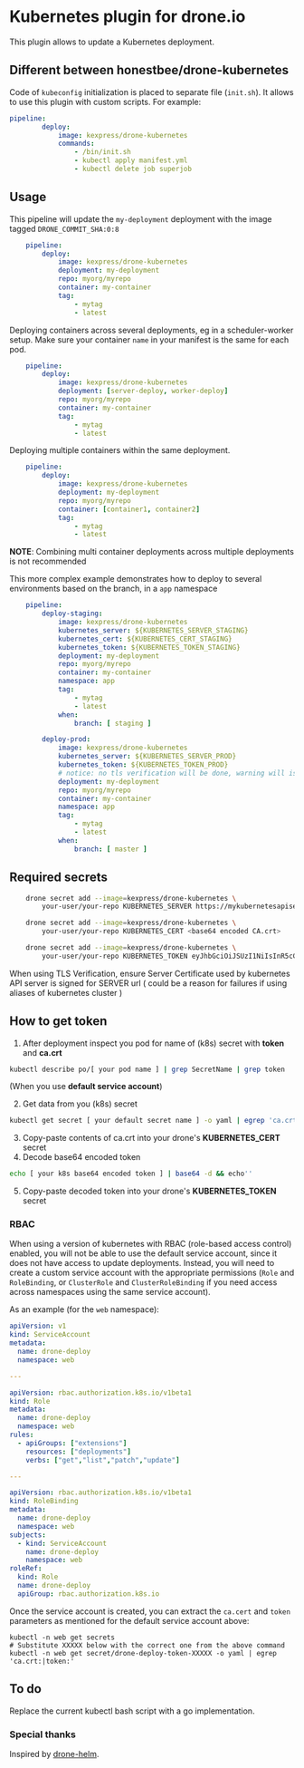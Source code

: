# Kubernetes plugin for drone.io

This plugin allows to update a Kubernetes deployment.

## Different between honestbee/drone-kubernetes

Code of `kubeconfig` initialization is placed to separate file (`init.sh`). It allows to use this plugin with custom scripts. For example:

```yaml
pipeline:
        deploy:
            image: kexpress/drone-kubernetes
            commands: 
                - /bin/init.sh
                - kubectl apply manifest.yml
                - kubectl delete job superjob
```

## Usage  

This pipeline will update the `my-deployment` deployment with the image tagged `DRONE_COMMIT_SHA:0:8`

```yaml
    pipeline:
        deploy:
            image: kexpress/drone-kubernetes
            deployment: my-deployment
            repo: myorg/myrepo
            container: my-container
            tag: 
                - mytag
                - latest
```

Deploying containers across several deployments, eg in a scheduler-worker setup. Make sure your container `name` in your manifest is the same for each pod.
    
```yaml
    pipeline:
        deploy:
            image: kexpress/drone-kubernetes
            deployment: [server-deploy, worker-deploy]
            repo: myorg/myrepo
            container: my-container
            tag:                 
                - mytag
                - latest
```

Deploying multiple containers within the same deployment.

```yaml
    pipeline:
        deploy:
            image: kexpress/drone-kubernetes
            deployment: my-deployment
            repo: myorg/myrepo
            container: [container1, container2]
            tag:                 
                - mytag
                - latest
```

**NOTE**: Combining multi container deployments across multiple deployments is not recommended

This more complex example demonstrates how to deploy to several environments based on the branch, in a `app` namespace 

```yaml
    pipeline:
        deploy-staging:
            image: kexpress/drone-kubernetes
            kubernetes_server: ${KUBERNETES_SERVER_STAGING}
            kubernetes_cert: ${KUBERNETES_CERT_STAGING}
            kubernetes_token: ${KUBERNETES_TOKEN_STAGING}
            deployment: my-deployment
            repo: myorg/myrepo
            container: my-container
            namespace: app
            tag:                 
                - mytag
                - latest
            when:
                branch: [ staging ]

        deploy-prod:
            image: kexpress/drone-kubernetes
            kubernetes_server: ${KUBERNETES_SERVER_PROD}
            kubernetes_token: ${KUBERNETES_TOKEN_PROD}
            # notice: no tls verification will be done, warning will is printed
            deployment: my-deployment
            repo: myorg/myrepo
            container: my-container
            namespace: app
            tag:                 
                - mytag
                - latest
            when:
                branch: [ master ]
```

## Required secrets

```bash
    drone secret add --image=kexpress/drone-kubernetes \
        your-user/your-repo KUBERNETES_SERVER https://mykubernetesapiserver

    drone secret add --image=kexpress/drone-kubernetes \
        your-user/your-repo KUBERNETES_CERT <base64 encoded CA.crt>

    drone secret add --image=kexpress/drone-kubernetes \
        your-user/your-repo KUBERNETES_TOKEN eyJhbGciOiJSUzI1NiIsInR5cCI6IkpXVCJ9.eyJpc3MiOiJrdWJ...
```

When using TLS Verification, ensure Server Certificate used by kubernetes API server 
is signed for SERVER url ( could be a reason for failures if using aliases of kubernetes cluster )

## How to get token
1. After deployment inspect you pod for name of (k8s) secret with **token** and **ca.crt**
```bash
kubectl describe po/[ your pod name ] | grep SecretName | grep token
```
(When you use **default service account**)

2. Get data from you (k8s) secret
```bash
kubectl get secret [ your default secret name ] -o yaml | egrep 'ca.crt:|token:'
```
3. Copy-paste contents of ca.crt into your drone's **KUBERNETES_CERT** secret
4. Decode base64 encoded token
```bash
echo [ your k8s base64 encoded token ] | base64 -d && echo''
```
5. Copy-paste decoded token into your drone's **KUBERNETES_TOKEN** secret

### RBAC

When using a version of kubernetes with RBAC (role-based access control)
enabled, you will not be able to use the default service account, since it does
not have access to update deployments.  Instead, you will need to create a
custom service account with the appropriate permissions (`Role` and `RoleBinding`, or `ClusterRole` and `ClusterRoleBinding` if you need access across namespaces using the same service account).

As an example (for the `web` namespace):

```yaml
apiVersion: v1
kind: ServiceAccount
metadata:
  name: drone-deploy
  namespace: web

---

apiVersion: rbac.authorization.k8s.io/v1beta1
kind: Role
metadata:
  name: drone-deploy
  namespace: web
rules:
  - apiGroups: ["extensions"]
    resources: ["deployments"]
    verbs: ["get","list","patch","update"]

---

apiVersion: rbac.authorization.k8s.io/v1beta1
kind: RoleBinding
metadata:
  name: drone-deploy
  namespace: web
subjects:
  - kind: ServiceAccount
    name: drone-deploy
    namespace: web
roleRef:
  kind: Role
  name: drone-deploy
  apiGroup: rbac.authorization.k8s.io
```

Once the service account is created, you can extract the `ca.cert` and `token`
parameters as mentioned for the default service account above:

```
kubectl -n web get secrets
# Substitute XXXXX below with the correct one from the above command
kubectl -n web get secret/drone-deploy-token-XXXXX -o yaml | egrep 'ca.crt:|token:'
```

## To do 

Replace the current kubectl bash script with a go implementation.

### Special thanks

Inspired by [drone-helm](https://github.com/ipedrazas/drone-helm).

